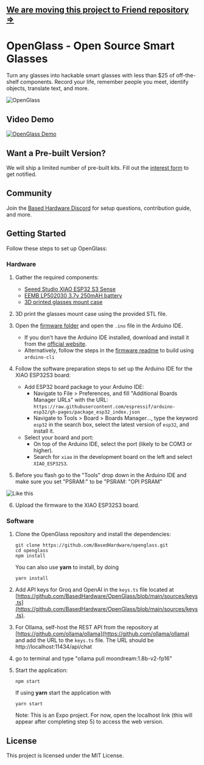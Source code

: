 ## [ We are moving this project to Friend repository =>](https://github.com/BasedHardware/Friend)

# OpenGlass - Open Source Smart Glasses

Turn any glasses into hackable smart glasses with less than $25 of off-the-shelf components. Record your life, remember people you meet, identify objects, translate text, and more.

![OpenGlass](https://github.com/BasedHardware/OpenGlass/assets/43514161/2fdc9d9d-2206-455c-ba60-10dbd6fb3dfb)


## Video Demo

[![OpenGlass Demo](https://img.youtube.com/vi/DsM_-c2e1ew/0.jpg)](https://youtu.be/DsM_-c2e1ew)

## Want a Pre-built Version?

We will ship a limited number of pre-built kits. Fill out the [interest form](https://basedhardware.com/openglass) to get notified.

## Community

Join the [Based Hardware Discord](https://discord.com/invite/ZutWMTJnwA) for setup questions, contribution guide, and more.

## Getting Started

Follow these steps to set up OpenGlass:

### Hardware

1. Gather the required components:
   - [Seeed Studio XIAO ESP32 S3 Sense](https://www.amazon.com/dp/B0C69FFVHH/ref=dp_iou_view_item?ie=UTF8&psc=1)
   - [EEMB LP502030 3.7v 250mAH battery](https://www.amazon.com/EEMB-Battery-Rechargeable-Lithium-Connector/dp/B08VRZTHDL)
   - [3D printed glasses mount case](https://storage.googleapis.com/scott-misc/openglass_case.stl)

2. 3D print the glasses mount case using the provided STL file.

3. Open the [firmware folder](https://github.com/BasedHardware/openglass/tree/main/firmware) and open the `.ino` file in the Arduino IDE.
   - If you don't have the Arduino IDE installed, download and install it from the [official website](https://www.arduino.cc/en/software).
   - Alternatively, follow the steps in the [firmware readme](firmware/readme.md) to build using `arduino-cli`

4. Follow the software preparation steps to set up the Arduino IDE for the XIAO ESP32S3 board:
   - Add ESP32 board package to your Arduino IDE:
     - Navigate to File > Preferences, and fill "Additional Boards Manager URLs" with the URL: `https://raw.githubusercontent.com/espressif/arduino-esp32/gh-pages/package_esp32_index.json`
     - Navigate to Tools > Board > Boards Manager..., type the keyword `esp32` in the search box, select the latest version of `esp32`, and install it.
   - Select your board and port:
     - On top of the Arduino IDE, select the port (likely to be COM3 or higher).
     - Search for `xiao` in the development board on the left and select `XIAO_ESP32S3`.

5. Before you flash go to the "Tools" drop down in the Arduino IDE and make sure you set "PSRAM:" to be "PSRAM: "OPI PSRAM"

![Like this](image.png)

6. Upload the firmware to the XIAO ESP32S3 board.

### Software

1. Clone the OpenGlass repository and install the dependencies:
   ```
   git clone https://github.com/BasedHardware/openglass.git
   cd openglass
   npm install
   ```
   You can also use **yarn** to install, by doing
   ```
   yarn install
   ```

3. Add API keys for Groq and OpenAI in the `keys.ts` file located at [https://github.com/BasedHardware/OpenGlass/blob/main/sources/keys.ts](https://github.com/BasedHardware/OpenGlass/blob/main/sources/keys.ts).

4. For Ollama, self-host the REST API from the repository at [https://github.com/ollama/ollama](https://github.com/ollama/ollama) and add the URL to the `keys.ts` file. The URL should be http://localhost:11434/api/chat
5. go to terminal and type "ollama pull moondream:1.8b-v2-fp16"


6. Start the application:
   ```
   npm start
   ```

   If using **yarn** start the application with
   ```
   yarn start
   ```

   Note: This is an Expo project. For now, open the localhost link (this will appear after completing step 5) to access the web version.

## License

This project is licensed under the MIT License.
